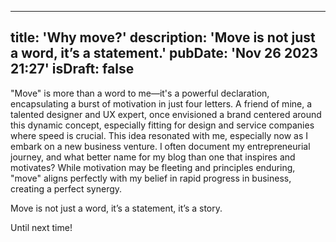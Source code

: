 ---

## title: 'Why move?' description: 'Move is not just a word, it’s a statement.' pubDate: 'Nov 26 2023 21:27' isDraft: false

"Move" is more than a word to me—it's a powerful declaration, encapsulating a burst of motivation in just four letters. A friend of mine, a talented designer and UX expert, once envisioned a brand centered around this dynamic concept, especially fitting for design and service companies where speed is crucial. This idea resonated with me, especially now as I embark on a new business venture. I often document my entrepreneurial journey, and what better name for my blog than one that inspires and motivates? While motivation may be fleeting and principles enduring, "move" aligns perfectly with my belief in rapid progress in business, creating a perfect synergy.

Move is not just a word, it’s a statement, it’s a story.

Until next time!
